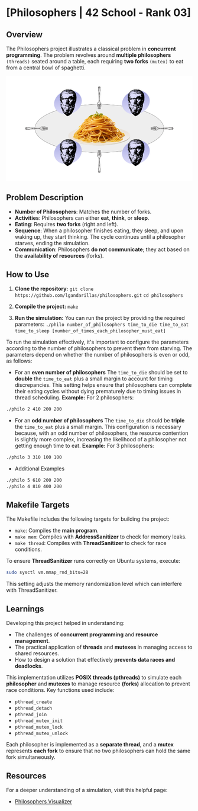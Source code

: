 # [Philosophers | 42 School - Rank 03]

## Overview
The Philosophers project illustrates a classical problem in **concurrent programming**. The problem revolves around **multiple philosophers** `(threads)` seated around a table, each requiring **two forks** `(mutex)` to eat from a central bowl of spaghetti.

<div align="center">
  <img src="./assets/philos_simulation.png" alt="Philosophers Demo"/>
</div>

## Problem Description
- **Number of Philosophers**: Matches the number of forks.
- **Activities**: Philosophers can either **eat**, **think**, or **sleep**.
- **Eating**: Requires **two forks** (right and left).
- **Sequence**: When a philosopher finishes eating, they sleep, and upon waking up, they start thinking. The cycle continues until a philosopher starves, ending the simulation.
- **Communication**: Philosophers **do not communicate**; they act based on the **availability of resources** (forks).

## How to Use
1. **Clone the repository:**
`git clone https://github.com/lgandarillas/philosophers.git`
`cd philosophers`

2. **Compile the project:**
`make`

3. **Run the simulation:**
You can run the project by providing the required parameters:
`./philo number_of_philosophers time_to_die time_to_eat time_to_sleep [number_of_times_each_philosopher_must_eat]`

To run the simulation effectively, it's important to configure the parameters according to the number of philosophers to prevent them from starving. The parameters depend on whether the number of philosophers is even or odd, as follows:

- For an **even number of philosophers**
The `time_to_die` should be set to **double** the `time_to_eat` plus a small margin to account for timing discrepancies. This setting helps ensure that philosophers can complete their eating cycles without dying prematurely due to timing issues in thread scheduling.
**Example:** For 2 philosophers:
```bash
./philo 2 410 200 200
```

- For an **odd number of philosophers**
The `time_to_die` should be **triple** the `time_to_eat` plus a small margin. This configuration is necessary because, with an odd number of philosophers, the resource contention is slightly more complex, increasing the likelihood of a philosopher not getting enough time to eat.
**Example:** For 3 philosophers:
```bash
./philo 3 310 100 100
```

- Additional Examples
```bash
./philo 5 610 200 200
./philo 4 810 400 200
```

## Makefile Targets
The Makefile includes the following targets for building the project:
- `make`: Compiles the **main program**.
- `make mem`: Compiles with **AddressSanitizer** to check for memory leaks.
- `make thread`: Compiles with **ThreadSanitizer** to check for race conditions.

To ensure **ThreadSanitizer** runs correctly on Ubuntu systems, execute:
```bash
sudo sysctl vm.mmap_rnd_bits=28
```
This setting adjusts the memory randomization level which can interfere with ThreadSanitizer.

## Learnings
Developing this project helped in understanding:
- The challenges of **concurrent programming** and **resource management**.
- The practical application of **threads** and **mutexes** in managing access to shared resources.
- How to design a solution that effectively **prevents data races and deadlocks**.

This implementation utilizes **POSIX threads (pthreads)** to simulate each **philosopher** and **mutexes** to manage resource **(forks)** allocation to prevent race conditions. Key functions used include:
- `pthread_create`
- `pthread_detach`
- `pthread_join`
- `pthread_mutex_init`
- `pthread_mutex_lock`
- `pthread_mutex_unlock`

Each philosopher is implemented as a **separate thread**, and a **mutex** represents **each fork** to ensure that no two philosophers can hold the same fork simultaneously.

## Resources
For a deeper understanding of a simulation, visit this helpful page:
- [Philosophers Visualizer](https://nafuka11.github.io/philosophers-visualizer/)
